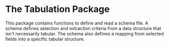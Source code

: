 # The Tabulation Package

This package contains functions to define and read a schema file. A schema defines selection and extraction criteria from a data structure that isn't necessarily tabular. The schema also defines a mapping from selected fields into a specific tabular structure.